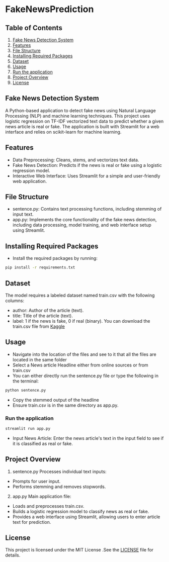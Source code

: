 # FakeNewsPrediction

## Table of Contents 
1. [Fake News Detection System](#fake-news-detection-system)
2. [Features](#features)
3. [File Structure](#file-structure)
4. [Installing Required Packages](#installing-required-packages)
5. [Dataset](#dataset)
6. [Usage](#usage)
7. [Run the application](#run-the-application)
8. [Project Overview](#project-overview)
9. [License](#license)

## Fake News Detection System <a name="Fake News Detection System"></a>
A Python-based application to detect fake news using Natural Language Processing (NLP) and machine learning techniques. This project uses logistic regression on TF-IDF vectorized text data to predict whether a given news article is real or fake. The application is built with Streamlit for a web interface and relies on scikit-learn for machine learning.

## Features <a name="Features"></a>
- Data Preprocessing: Cleans, stems, and vectorizes text data.
- Fake News Detection: Predicts if the news is real or fake using a logistic regression model.
- Interactive Web Interface: Uses Streamlit for a simple and user-friendly web application.

## File Structure <a name="File Structure"></a>
- sentence.py: Contains text processing functions, including stemming of input text.
- app.py: Implements the core functionality of the fake news detection, including data processing, model training, and web interface setup using Streamlit.

## Installing Required Packages <a name="Installing Required Packages"></a>
- Install the required packages by running:
```bash
pip install -r requirements.txt
```

## Dataset <a name="Dataset"></a>
The model requires a labeled dataset named train.csv with the following columns:
- author: Author of the article (text).
- title: Title of the article (text).
- label: 1 if the news is fake, 0 if real (binary).
You can download the train.csv file from [Kaggle](https://www.kaggle.com/competitions/fake-news/data?select=train.csv)

## Usage <a name="Usage"></a>
- Navigate into the location of the files and see to it that all the files are located in the same folder
- Select a News article Headline either from online sources or from train.csv
- You can either directly run the sentence.py file or type the following in the terminal:
```bash
python sentence.py
```
- Copy the stemmed output of the headline
- Ensure train.csv is in the same directory as app.py.

### Run the application <a name="Run the application"></a>
```bash
streamlit run app.py
```
- Input News Article: Enter the news article's text in the input field to see if it is classified as real or fake.

## Project Overview <a name="Project Overview"></a>
1. sentence.py
Processes individual text inputs:
- Prompts for user input.
- Performs stemming and removes stopwords.
2. app.py
Main application file:
- Loads and preprocesses train.csv.
- Builds a logistic regression model to classify news as real or fake.
- Provides a web interface using Streamlit, allowing users to enter article text for prediction.

## License <a name="License"></a>
This project is licensed under the MIT License .See the [LICENSE](LICENSE) file for details.